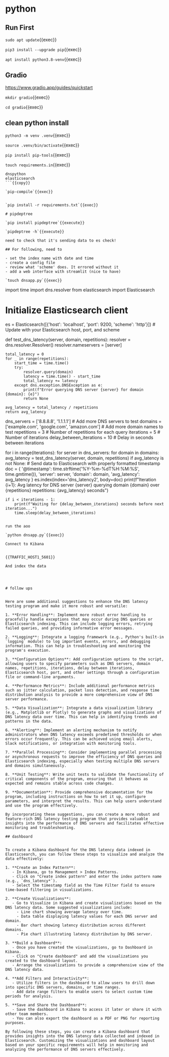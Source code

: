 # python


## Run First

`sudo apt update`{{exec}}

`pip3 install --upgrade pip`{{exec}}

`apt install python3.8-venv`{{exec}}


## Gradio

https://www.gradio.app/guides/quickstart

`mkdir gradio`{{exec}}

`cd gradio`{{exec}}

## clean python install

`python3 -m venv .venv`{{exec}}

`source .venv/bin/activate`{{exec}}

`pip install pip-tools`{{exec}}

`touch requirements.in`{{exec}}

```
dnspython
elasticsearch
```{{copy}}

`pip-compile`{{exec}}


`pip install -r requirements.txt`{{exec}}

# pipdeptree

`pip install pipdeptree`{{execute}}

`pipdeptree -h`{{execute}}

need to check that it's sending data to es check!

## For following, need to

- set the index name with date and time
- create a config file
- review what 'scheme' does. It errored without it
- add a web interface with streamlit (nice to have)

`touch dnsapp.py`{{exec}}

```
import time
import dns.resolver
from elasticsearch import Elasticsearch

# Initialize Elasticsearch client
es = Elasticsearch([{'host': 'localhost', 'port': 9200, 'scheme': 'http'}])  # Update with your Elasticsearch host, port, and scheme

def test_dns_latency(server, domain, repetitions):
    resolver = dns.resolver.Resolver()
    resolver.nameservers = [server]

    total_latency = 0
    for _ in range(repetitions):
        start_time = time.time()
        try:
            resolver.query(domain)
            latency = time.time() - start_time
            total_latency += latency
        except dns.exception.DNSException as e:
            print(f"Error querying DNS server {server} for domain {domain}: {e}")
            return None

    avg_latency = total_latency / repetitions
    return avg_latency

dns_servers = ['8.8.8.8', '1.1.1.1']  # Add more DNS servers to test
domains = ['example.com', 'google.com', 'amazon.com']  # Add more domain names to test
repetitions = 3  # Number of repetitions for each query
iterations = 5  # Number of iterations
delay_between_iterations = 10  # Delay in seconds between iterations

for i in range(iterations):
    for server in dns_servers:
        for domain in domains:
            avg_latency = test_dns_latency(server, domain, repetitions)
            if avg_latency is not None:
                # Send data to Elasticsearch with properly formatted timestamp
                doc = {
                    '@timestamp': time.strftime('%Y-%m-%dT%H:%M:%S', time.gmtime()),
                    'server': server,
                    'domain': domain,
                    'avg_latency': avg_latency
                }
                es.index(index='dns_latency2', body=doc)
                print(f"Iteration {i+1}: Avg latency for DNS server {server} querying domain {domain} over {repetitions} repetitions: {avg_latency} seconds")

    if i < iterations - 1:
        print(f"Waiting for {delay_between_iterations} seconds before next iteration...")
        time.sleep(delay_between_iterations)
```{{cope}}

run the aoo

`python dnsapp.py`{{exec}}

Connect to Kibana


{{TRAFFIC_HOST1_5601}}

And index the data




# follow ups


Here are some additional suggestions to enhance the DNS latency testing program and make it more robust and versatile:

1. **Error Handling**: Implement more robust error handling to gracefully handle exceptions that may occur during DNS queries or Elasticsearch indexing. This can include logging errors, retrying failed queries, and providing informative error messages.

2. **Logging**: Integrate a logging framework (e.g., Python's built-in `logging` module) to log important events, errors, and debugging information. This can help in troubleshooting and monitoring the program's execution.

3. **Configuration Options**: Add configuration options to the script, allowing users to specify parameters such as DNS servers, domain names, repetitions, iterations, delay between iterations, Elasticsearch host, port, and other settings through a configuration file or command-line arguments.

4. **Performance Metrics**: Include additional performance metrics such as jitter calculation, packet loss detection, and response time distribution analysis to provide a more comprehensive view of DNS server performance.

5. **Data Visualization**: Integrate a data visualization library (e.g., Matplotlib or Plotly) to generate graphs and visualizations of DNS latency data over time. This can help in identifying trends and patterns in the data.

6. **Alerting**: Implement an alerting mechanism to notify administrators when DNS latency exceeds predefined thresholds or when errors occur frequently. This can be achieved using email alerts, Slack notifications, or integration with monitoring tools.

7. **Parallel Processing**: Consider implementing parallel processing or asynchronous requests to improve the efficiency of DNS queries and Elasticsearch indexing, especially when testing multiple DNS servers and domains simultaneously.

8. **Unit Testing**: Write unit tests to validate the functionality of critical components of the program, ensuring that it behaves as expected and remains stable across code changes.

9. **Documentation**: Provide comprehensive documentation for the program, including instructions on how to set it up, configure parameters, and interpret the results. This can help users understand and use the program effectively.

By incorporating these suggestions, you can create a more robust and feature-rich DNS latency testing program that provides valuable insights into the performance of DNS servers and facilitates effective monitoring and troubleshooting.

## dashboard


To create a Kibana dashboard for the DNS latency data indexed in Elasticsearch, you can follow these steps to visualize and analyze the data effectively:

1. **Create an Index Pattern**:
   - In Kibana, go to Management > Index Patterns.
   - Click on "Create index pattern" and enter the index pattern name (e.g., `dns_latency*`).
   - Select the timestamp field as the Time Filter field to ensure time-based filtering in visualizations.

2. **Create Visualizations**:
   - Go to Visualize in Kibana and create visualizations based on the DNS latency data. Some suggested visualizations include:
     - Line chart showing average latency over time.
     - Data table displaying latency values for each DNS server and domain.
     - Bar chart showing latency distribution across different domains.
     - Pie chart illustrating latency distribution by DNS server.

3. **Build a Dashboard**:
   - Once you have created the visualizations, go to Dashboard in Kibana.
   - Click on "Create dashboard" and add the visualizations you created to the dashboard layout.
   - Arrange the visualizations to provide a comprehensive view of the DNS latency data.

4. **Add Filters and Interactivity**:
   - Utilize filters in the dashboard to allow users to drill down into specific DNS servers, domains, or time ranges.
   - Add date range filters to enable users to select custom time periods for analysis.

5. **Save and Share the Dashboard**:
   - Save the dashboard in Kibana to access it later or share it with other team members.
   - You can also export the dashboard as a PDF or PNG for reporting purposes.

By following these steps, you can create a Kibana dashboard that provides insights into the DNS latency data collected and indexed in Elasticsearch. Customizing the visualizations and dashboard layout based on your specific requirements will help in monitoring and analyzing the performance of DNS servers effectively.
